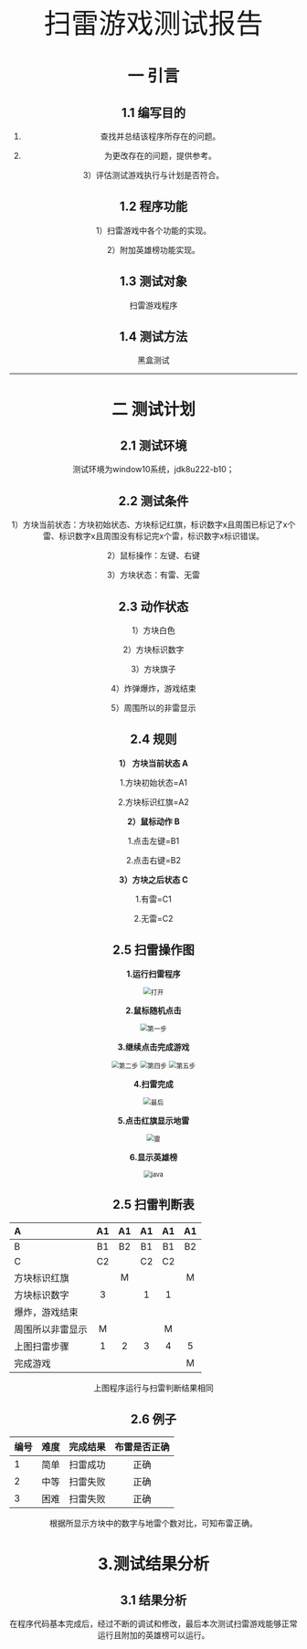 <center><font face="黑体" size=8>扫雷游戏测试报告</font></strong>

# 一  引言

## 1.1 编写目的

1)   查找并总结该程序所存在的问题。

2)   为更改存在的问题，提供参考。

3）评估测试游戏执行与计划是否符合。

## 1.2 程序功能

1）扫雷游戏中各个功能的实现。

2）附加英雄榜功能实现。

## 1.3 测试对象

  扫雷游戏程序

## 1.4 测试方法

  黑盒测试

----

# 二 测试计划

## 2.1 测试环境

 测试环境为window10系统，jdk8u222-b10；

## 2.2 测试条件

1）方块当前状态：方块初始状态、方块标记红旗，标识数字x且周围已标记了x个雷、标识数字x且周围没有标记完x个雷，标识数字x标识错误。

2）鼠标操作：左键、右键

3）方块状态：有雷、无雷

## 2.3 动作状态

1）方块白色

2）方块标识数字

3）方块旗子

4）炸弹爆炸，游戏结束

5）周围所以的非雷显示

## 2.4 规则

**1）  方块当前状态  A**

1.方块初始状态=A1

2.方块标识红旗=A2

**2）鼠标动作 B**

1.点击左键=B1

2.点击右键=B2

**3）方块之后状态 C**

1.有雷=C1

2.无雷=C2

## 2.5 扫雷操作图

**1.运行扫雷程序**

<img src="..\static\doc\打开.PNG" alt="打开" style="zoom:80%;" />

**2.鼠标随机点击**

<img src="..\static\doc\第一步.PNG" alt="第一步" style="zoom:80%;" />

**3.继续点击完成游戏**

<img src="..\static\doc\第二步.PNG" alt="第二步" style="zoom:80%;" />



<img src="..\static\doc\第四步.PNG" alt="第四步" style="zoom:80%;" />

<img src="..\static\doc\第五步.PNG" alt="第五步" style="zoom:80%;" />

**4.扫雷完成**

<img src="..\static\doc\最后.PNG" alt="最后" style="zoom:80%;" />

**5.点击红旗显示地雷**

<img src="..\static\doc\雷.PNG" alt="雷" style="zoom:80%;" />

**6.显示英雄榜**

<img src="..\static\doc\java.PNG" alt="java" style="zoom:80%;" />

## 2.5 扫雷判断表

| A                |  A1  |  A1  |  A1  |  A1  |  A1  |
| :--------------- | :--: | :--: | :--: | :--: | :--: |
| B                |  B1  |  B2  |  B1  |  B1  |  B2  |
| C                |  C2  |      |  C2  |  C2  |      |
| 方块标识红旗     |      |  M   |      |      |  M   |
| 方块标识数字     |  3   |      |  1   |  1   |      |
| 爆炸，游戏结束   |      |      |      |      |      |
| 周围所以非雷显示 |  M   |      |      |  M   |      |
| 上图扫雷步骤     |  1   |  2   |  3   |  4   |  5   |
| 完成游戏         |      |      |      |      |  M   |

上图程序运行与扫雷判断结果相同

## 2.6 例子

| 编号 | 难度 | 完成结果 | 布雷是否正确 |
| ---- | :--: | :------: | :----------: |
| 1    | 简单 | 扫雷成功 |     正确     |
| 2    | 中等 | 扫雷失败 |     正确     |
| 3    | 困难 | 扫雷失败 |     正确     |

根据所显示方块中的数字与地雷个数对比，可知布雷正确。

# 3.测试结果分析

## 3.1 结果分析

​	在程序代码基本完成后，经过不断的调试和修改，最后本次测试扫雷游戏能够正常运行且附加的英雄榜可以运行。

